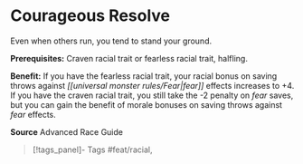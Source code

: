 ﻿---
cssclass: [feats]

---
# Courageous Resolve

Even when others run, you tend to stand your ground.

**Prerequisites:** Craven racial trait or fearless racial trait, halfling.

**Benefit:** If you have the fearless racial trait, your racial bonus on saving throws against _[[universal monster rules/Fear|fear]]_ effects increases to +4. If you have the craven racial trait, you still take the -2 penalty on _fear_ saves, but you can gain the benefit of morale bonuses on saving throws against _fear_ effects.

**Source** Advanced Race Guide
>[!tags_panel]- Tags
> #feat/racial, 